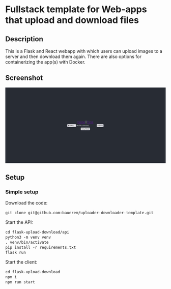 # Fullstack template for Web-apps that upload and download files

## Description
This is a Flask and React webapp with which users can upload images to a server and then download them again.
There are also options for containerizing the app(s) with Docker.

## Screenshot
<img title="a title" alt="Alt text" src="screenshot.png">

## Setup
### Simple setup
Download the code:

    git clone git@github.com:bauerem/uploader-downloader-template.git

Start the API:

    cd flask-upload-download/api
    python3 -m venv venv
    . venv/bin/activate
    pip install -r requirements.txt
    flask run

Start the client:

    cd flask-upload-download
    npm i
    npm run start